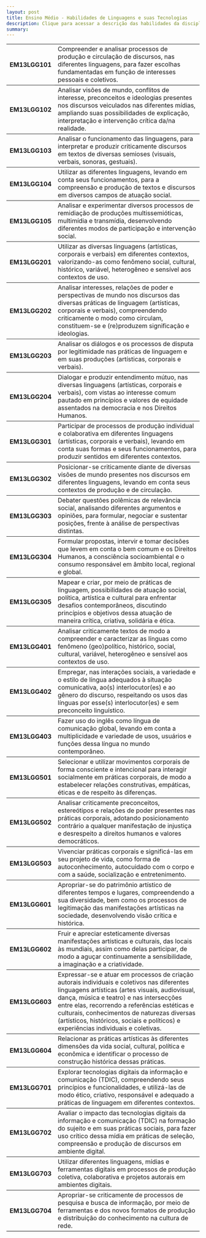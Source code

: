 ```yaml
---
layout: post
title: Ensino Médio - Habilidades de Linguagens e suas Tecnologias
description: Clique para acessar a descrição das habilidades da disciplina Linguagens e suas Tecnologias.
summary: 
---
```

<table style="border-collapse: collapse;">
    <div id="EM13LGG101">
    <tr style="border-bottom: 1px solid black;">
        <th style="width:25%">EM13LGG101</th>
        <td>Compreender e analisar processos de produção e circulação de discursos, nas diferentes linguagens, para fazer escolhas fundamentadas em função de interesses pessoais e coletivos.</td>
    </tr>
    </div>
    <div id="EM13LGG102">
    <tr style="border-bottom: 1px solid black;">
        <th style="width:25%">EM13LGG102</th>
        <td>Analisar visões de mundo, conflitos de interesse, preconceitos e ideologias presentes nos discursos veiculados nas diferentes mídias, ampliando suas possibilidades de explicação, interpretação e intervenção crítica da/na realidade.</td>
    </tr>
    </div>
    <div id="EM13LGG103">
    <tr style="border-bottom: 1px solid black;">
        <th style="width:25%">EM13LGG103</th>
        <td>Analisar o funcionamento das linguagens, para interpretar e produzir criticamente discursos em textos de diversas semioses (visuais, verbais, sonoras, gestuais).</td>
    </tr>
    </div>
    <div id="EM13LGG104">
    <tr style="border-bottom: 1px solid black;">
        <th style="width:25%">EM13LGG104</th>
        <td>Utilizar as diferentes linguagens, levando em conta seus funcionamentos, para a compreensão e produção de textos e discursos em diversos campos de atuação social.</td>
    </tr>
    </div>
    <div id="EM13LGG105">
    <tr style="border-bottom: 1px solid black;">
        <th style="width:25%">EM13LGG105</th>
        <td>Analisar e experimentar diversos processos de remidiação de produções multissemióticas, multimídia e transmídia, desenvolvendo diferentes modos de participação e intervenção social.</td>
    </tr>
    </div>
    <div id="EM13LGG201">
    <tr style="border-bottom: 1px solid black;">
        <th style="width:25%">EM13LGG201</th>
        <td>Utilizar as diversas linguagens (artísticas, corporais e verbais) em diferentes contextos, valorizando-as como fenômeno social, cultural, histórico, variável, heterogêneo e sensível aos contextos de uso.</td>
    </tr>
    </div>
    <div id="EM13LGG202">
    <tr style="border-bottom: 1px solid black;">
        <th style="width:25%">EM13LGG202</th>
        <td>Analisar interesses, relações de poder e perspectivas de mundo nos discursos das diversas práticas de linguagem (artísticas, corporais e verbais), compreendendo criticamente o modo como circulam, constituem-se e (re)produzem significação e ideologias.</td>
    </tr>
    </div>
    <div id="EM13LGG203">
    <tr style="border-bottom: 1px solid black;">
        <th style="width:25%">EM13LGG203</th>
        <td>Analisar os diálogos e os processos de disputa por legitimidade nas práticas de linguagem e em suas produções (artísticas, corporais e verbais).</td>
    </tr>
    </div>
    <div id="EM13LGG204">
    <tr style="border-bottom: 1px solid black;">
        <th style="width:25%">EM13LGG204</th>
        <td>Dialogar e produzir entendimento mútuo, nas diversas linguagens (artísticas, corporais e verbais), com vistas ao interesse comum pautado em princípios e valores de equidade assentados na democracia e nos Direitos Humanos.</td>
    </tr>
    </div>
    <div id="EM13LGG301">
    <tr style="border-bottom: 1px solid black;">
        <th style="width:25%">EM13LGG301</th>
        <td>Participar de processos de produção individual e colaborativa em diferentes linguagens (artísticas, corporais e verbais), levando em conta suas formas e seus funcionamentos, para produzir sentidos em diferentes contextos.</td>
    </tr>
    </div>
    <div id="EM13LGG302">
    <tr style="border-bottom: 1px solid black;">
        <th style="width:25%">EM13LGG302</th>
        <td>Posicionar-se criticamente diante de diversas visões de mundo presentes nos discursos em diferentes linguagens, levando em conta seus contextos de produção e de circulação.</td>
    </tr>
    </div>
    <div id="EM13LGG303">
    <tr style="border-bottom: 1px solid black;">
        <th style="width:25%">EM13LGG303</th>
        <td>Debater questões polêmicas de relevância social, analisando diferentes argumentos e opiniões, para formular, negociar e sustentar posições, frente à análise de perspectivas distintas.</td>
    </tr>
    </div>
    <div id="EM13LGG304">
    <tr style="border-bottom: 1px solid black;">
        <th style="width:25%">EM13LGG304</th>
        <td>Formular propostas, intervir e tomar decisões que levem em conta o bem comum e os Direitos Humanos, a consciência socioambiental e o consumo responsável em âmbito local, regional e global.</td>
    </tr>
    </div>
    <div id="EM13LGG305">
    <tr style="border-bottom: 1px solid black;">
        <th style="width:25%">EM13LGG305</th>
        <td>Mapear e criar, por meio de práticas de linguagem, possibilidades de atuação social, política, artística e cultural para enfrentar desafios contemporâneos, discutindo princípios e objetivos dessa atuação de maneira crítica, criativa, solidária e ética.</td>
    </tr>
    </div>
    <div id="EM13LGG401">
    <tr style="border-bottom: 1px solid black;">
        <th style="width:25%">EM13LGG401</th>
        <td>Analisar criticamente textos de modo a compreender e caracterizar as línguas como fenômeno (geo)político, histórico, social, cultural, variável, heterogêneo e sensível aos contextos de uso.</td>
    </tr>
    </div>
    <div id="EM13LGG402">
    <tr style="border-bottom: 1px solid black;">
        <th style="width:25%">EM13LGG402</th>
        <td>Empregar, nas interações sociais, a variedade e o estilo de língua adequados à situação comunicativa, ao(s) interlocutor(es) e ao gênero do discurso, respeitando os usos das línguas por esse(s) interlocutor(es) e sem preconceito linguístico.</td>
    </tr>
    </div>
    <div id="EM13LGG403">
    <tr style="border-bottom: 1px solid black;">
        <th style="width:25%">EM13LGG403</th>
        <td>Fazer uso do inglês como língua de comunicação global, levando em conta a multiplicidade e variedade de usos, usuários e funções dessa língua no mundo contemporâneo.</td>
    </tr>
    </div>
    <div id="EM13LGG501">
    <tr style="border-bottom: 1px solid black;">
        <th style="width:25%">EM13LGG501</th>
        <td>Selecionar e utilizar movimentos corporais de forma consciente e intencional para interagir socialmente em práticas corporais, de modo a estabelecer relações construtivas, empáticas, éticas e de respeito às diferenças.</td>
    </tr>
    </div>
    <div id="EM13LGG502">
    <tr style="border-bottom: 1px solid black;">
        <th style="width:25%">EM13LGG502</th>
        <td>Analisar criticamente preconceitos, estereótipos e relações de poder presentes nas práticas corporais, adotando posicionamento contrário a qualquer manifestação de injustiça e desrespeito a direitos humanos e valores democráticos.</td>
    </tr>
    </div>
    <div id="EM13LGG503">
    <tr style="border-bottom: 1px solid black;">
        <th style="width:25%">EM13LGG503</th>
        <td>Vivenciar práticas corporais e significá-las em seu projeto de vida, como forma de autoconhecimento, autocuidado com o corpo e com a saúde, socialização e entretenimento.</td>
    </tr>
    </div>
    <div id="EM13LGG601">
    <tr style="border-bottom: 1px solid black;">
        <th style="width:25%">EM13LGG601</th>
        <td>Apropriar-se do patrimônio artístico de diferentes tempos e lugares, compreendendo a sua diversidade, bem como os processos de legitimação das manifestações artísticas na sociedade, desenvolvendo visão crítica e histórica.</td>
    </tr>
    </div>
    <div id="EM13LGG602">
    <tr style="border-bottom: 1px solid black;">
        <th style="width:25%">EM13LGG602</th>
        <td>Fruir e apreciar esteticamente diversas manifestações artísticas e culturais, das locais às mundiais, assim como delas participar, de modo a aguçar continuamente a sensibilidade, a imaginação e a criatividade.</td>
    </tr>
    </div>
    <div id="EM13LGG603">
    <tr style="border-bottom: 1px solid black;">
        <th style="width:25%">EM13LGG603</th>
        <td>Expressar-se e atuar em processos de criação autorais individuais e coletivos nas diferentes linguagens artísticas (artes visuais, audiovisual, dança, música e teatro) e nas intersecções entre elas, recorrendo a referências estéticas e culturais, conhecimentos de naturezas diversas (artísticos, históricos, sociais e políticos) e experiências individuais e coletivas.</td>
    </tr>
    </div>
    <div id="EM13LGG604">
    <tr style="border-bottom: 1px solid black;">
        <th style="width:25%">EM13LGG604</th>
        <td>Relacionar as práticas artísticas às diferentes dimensões da vida social, cultural, política e econômica e identificar o processo de construção histórica dessas práticas.</td>
    </tr>
    </div>
    <div id="EM13LGG701">
    <tr style="border-bottom: 1px solid black;">
        <th style="width:25%">EM13LGG701</th>
        <td>Explorar tecnologias digitais da informação e comunicação (TDIC), compreendendo seus princípios e funcionalidades, e utilizá-las de modo ético, criativo, responsável e adequado a práticas de linguagem em diferentes contextos.</td>
    </tr>
    </div>
    <div id="EM13LGG702">
    <tr style="border-bottom: 1px solid black;">
        <th style="width:25%">EM13LGG702</th>
        <td>Avaliar o impacto das tecnologias digitais da informação e comunicação (TDIC) na formação do sujeito e em suas práticas sociais, para fazer uso crítico dessa mídia em práticas de seleção, compreensão e produção de discursos em ambiente digital.</td>
    </tr>
    </div>
    <div id="EM13LGG703">
    <tr style="border-bottom: 1px solid black;">
        <th style="width:25%">EM13LGG703</th>
        <td>Utilizar diferentes linguagens, mídias e ferramentas digitais em processos de produção coletiva, colaborativa e projetos autorais em ambientes digitais.</td>
    </tr>
    </div>
    <div id="EM13LGG704">
    <tr style="border-bottom: 1px solid black;">
        <th style="width:25%">EM13LGG704</th>
        <td>Apropriar-se criticamente de processos de pesquisa e busca de informação, por meio de ferramentas e dos novos formatos de produção e distribuição do conhecimento na cultura de rede.</td>
    </tr>
    </div>



</table>
